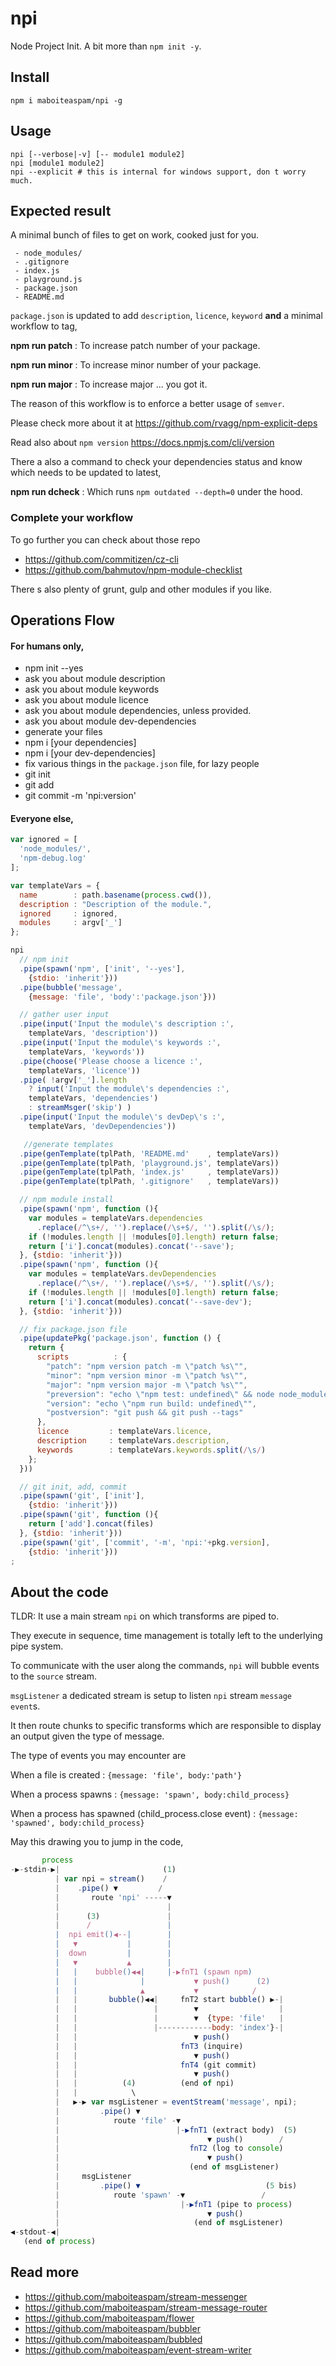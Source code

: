 # npi

Node Project Init. A bit more than `npm init -y`.

## Install

    npm i maboiteaspam/npi -g

## Usage

    npi [--verbose|-v] [-- module1 module2]
    npi [module1 module2]
    npi --explicit # this is internal for windows support, don t worry much.

## Expected result

A minimal bunch of files to get on work, cooked just for you.

```
 - node_modules/
 - .gitignore
 - index.js
 - playground.js
 - package.json
 - README.md
```

`package.json` is updated to add `description`, `licence`, `keyword` __and__ a minimal workflow to tag,


__npm run patch__ : To increase patch number of your package.

__npm run minor__ : To increase minor number of your package.

__npm run major__ : To increase major ... you got it.


The reason of this workflow is to enforce a better usage of `semver`.

Please check more about it at https://github.com/rvagg/npm-explicit-deps

Read also about `npm version` https://docs.npmjs.com/cli/version

There a also a command to check your dependencies status and know which needs to be updated to latest,

__npm run dcheck__ : Which runs `npm outdated --depth=0` under the hood.

### Complete your workflow

To go further you can check about those repo

- https://github.com/commitizen/cz-cli
- https://github.com/bahmutov/npm-module-checklist

There s also plenty of grunt, gulp and other modules if you like.

## Operations Flow

#### For humans only,

- npm init --yes
- ask you about module description
- ask you about module keywords
- ask you about module licence
- ask you about module dependencies, unless provided.
- ask you about module dev-dependencies
- generate your files
- npm i [your dependencies]
- npm i [your dev-dependencies]
- fix various things in the `package.json` file, for lazy people
- git init
- git add <generated files only>
- git commit -m 'npi:version'

#### Everyone else,

```js
var ignored = [
  'node_modules/',
  'npm-debug.log'
];

var templateVars = {
  name        : path.basename(process.cwd()),
  description : "Description of the module.",
  ignored     : ignored,
  modules     : argv['_']
};

npi
  // npm init
  .pipe(spawn('npm', ['init', '--yes'],
    {stdio: 'inherit'}))
  .pipe(bubble('message',
    {message: 'file', 'body':'package.json'}))

  // gather user input
  .pipe(input('Input the module\'s description :',
    templateVars, 'description'))
  .pipe(input('Input the module\'s keywords :',
    templateVars, 'keywords'))
  .pipe(choose('Please choose a licence :',
    templateVars, 'licence'))
  .pipe( !argv['_'].length
    ? input('Input the module\'s dependencies :',
    templateVars, 'dependencies')
    : streamMsger('skip') )
  .pipe(input('Input the module\'s devDep\'s :',
    templateVars, 'devDependencies'))

   //generate templates
  .pipe(genTemplate(tplPath, 'README.md'    , templateVars))
  .pipe(genTemplate(tplPath, 'playground.js', templateVars))
  .pipe(genTemplate(tplPath, 'index.js'     , templateVars))
  .pipe(genTemplate(tplPath, '.gitignore'   , templateVars))

  // npm module install
  .pipe(spawn('npm', function (){
    var modules = templateVars.dependencies
      .replace(/^\s+/, '').replace(/\s+$/, '').split(/\s/);
    if (!modules.length || !modules[0].length) return false;
    return ['i'].concat(modules).concat('--save');
  }, {stdio: 'inherit'}))
  .pipe(spawn('npm', function (){
    var modules = templateVars.devDependencies
      .replace(/^\s+/, '').replace(/\s+$/, '').split(/\s/);
    if (!modules.length || !modules[0].length) return false;
    return ['i'].concat(modules).concat('--save-dev');
  }, {stdio: 'inherit'}))

  // fix package.json file
  .pipe(updatePkg('package.json', function () {
    return {
      scripts          : {
        "patch": "npm version patch -m \"patch %s\"",
        "minor": "npm version minor -m \"patch %s\"",
        "major": "npm version major -m \"patch %s\"",
        "preversion": "echo \"npm test: undefined\" && node node_modules/.bin/npm-explicit-deps -y",
        "version": "echo \"npm run build: undefined\"",
        "postversion": "git push && git push --tags"
      },
      licence         : templateVars.licence,
      description     : templateVars.description,
      keywords        : templateVars.keywords.split(/\s/)
    };
  }))

  // git init, add, commit
  .pipe(spawn('git', ['init'],
    {stdio: 'inherit'}))
  .pipe(spawn('git', function (){
    return ['add'].concat(files)
  }, {stdio: 'inherit'}))
  .pipe(spawn('git', ['commit', '-m', 'npi:'+pkg.version],
    {stdio: 'inherit'}))
;
```

## About the code

TLDR: It use a main stream `npi` on which transforms are piped to.

They execute in sequence, time management is totally left to the underlying pipe system.

To communicate with the user along the commands, `npi` will bubble events to the `source` stream.

`msgListener` a dedicated stream is setup to listen `npi` stream  `message event`s.

It then route chunks to specific transforms which are responsible to display an output given the type of message.

The type of events you may encounter are

When a file is created : `{message: 'file', body:'path'}`

When a process spawns : `{message: 'spawn', body:child_process}`

When a process has spawned (child_process.close event) : `{message: 'spawned', body:child_process}`


May this drawing you to jump in the code,

```js
       process
-▶-stdin-▶|                       (1)
          | var npi = stream()    /
          |    .pipe() ▼         /
          |       route 'npi' -----▼
          |                        |
          |      (3)               |
          |      /                 |
          |  npi emit()◀--|        |
          |   ▼           |        |
          |  down         |        |
          |   ▼           ▲        |
          |   |    bubble()◀◀|     |-▶fnT1 (spawn npm)
          |   |              |           ▼ push()      (2)
          |   |              ▲           ▼            /
          |   |       bubble()◀◀|     fnT2 start bubble() ▶-|
          |   |                 |        ▼                  |
          |   |                 |        ▼  {type: 'file'   |
          |   |                 |------------body: 'index'}-|
          |   |                          ▼ push()
          |   |                       fnT3 (inquire)
          |   |                          ▼ push()
          |   |                       fnT4 (git commit)
          |   |                          ▼ push()
          |   |          (4)          (end of npi)
          |   |            \
          |   ▶-▶ var msgListener = eventStream('message', npi);
          |         .pipe() ▼
          |            route 'file' -▼
          |                          |-▶fnT1 (extract body)  (5)
          |                                 ▼ push()        /
          |                             fnT2 (log to console)
          |                                 ▼ push()
          |                             (end of msgListener)
          |     msgListener
          |         .pipe() ▼                            (5 bis)
          |            route 'spawn' -▼                 /
          |                           |-▶fnT1 (pipe to process)
          |                                 ▼ push()
          |                              (end of msgListener)
◀-stdout-◀|
   (end of process)
```


## Read more

- https://github.com/maboiteaspam/stream-messenger
- https://github.com/maboiteaspam/stream-message-router
- https://github.com/maboiteaspam/flower
- https://github.com/maboiteaspam/bubbler
- https://github.com/maboiteaspam/bubbled
- https://github.com/maboiteaspam/event-stream-writer
